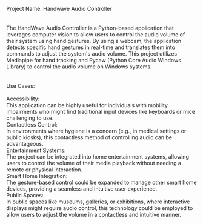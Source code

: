 Project Name: Handwave Audio Controller
<br>
<br>
<br>
The HandWave Audio Controller is a Python-based application that leverages computer vision to allow users to control the audio volume of their system using hand gestures. By using a webcam, the application detects specific hand gestures in real-time and translates them into commands to adjust the system's audio volume. This project utilizes Mediapipe for hand tracking and Pycaw (Python Core Audio Windows Library) to control the audio volume on Windows systems.
<br>
<br>
<br>
Use Cases:
<br>
<br>
Accessibility:
<br>
This application can be highly useful for individuals with mobility impairments who might find traditional input devices like keyboards or mice challenging to use.
<br>
Contactless Control:
<br>
In environments where hygiene is a concern (e.g., in medical settings or public kiosks), this contactless method of controlling audio can be advantageous.
<br>
Entertainment Systems:
<br>
The project can be integrated into home entertainment systems, allowing users to control the volume of their media playback without needing a remote or physical interaction.
<br>
Smart Home Integration:
<br>
The gesture-based control could be expanded to manage other smart home devices, providing a seamless and intuitive user experience.
<br>
Public Spaces:
<br>
In public spaces like museums, galleries, or exhibitions, where interactive displays might require audio control, this technology could be employed to allow users to adjust the volume in a contactless and intuitive manner.
